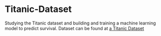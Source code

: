 # Titanic-Dataset
Studying the Titanic dataset and building and training a machine learning model to predict survival.
Dataset can be found at [a Titanic Dataset](https://www.kaggle.com/c/titanic/data)
